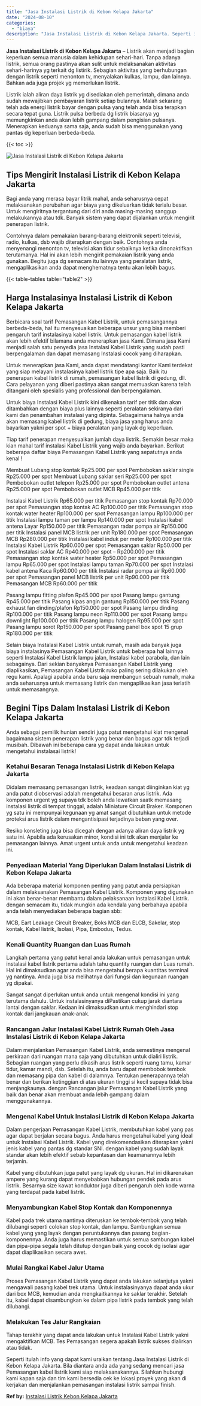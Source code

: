 ```yaml
---
title: "Jasa Instalasi Listrik di Kebon Kelapa Jakarta"
date: "2024-08-10"
categories: 
  - "biaya"
description: "Jasa Instalasi Listrik di Kebon Kelapa Jakarta. Seperti itulah info yang dapat kami uraikan tentang Jasa Instalasi Listrik di Kebon Kelapa Jakarta. Bila dian..."
---
```


**Jasa Instalasi Listrik di Kebon Kelapa Jakarta** – Listrik akan menjadi bagian keperluan semua manusia dalam kehidupan sehari-hari. Tanpa adanya listrik, semua orang pastinya akan sulit untuk melaksanakan aktivitas sehari-harinya yg terkait dg listirik. Sebagian aktivitas yang berhubungan dengan listrik seperti menonton tv, menyalakan kulkas, lampu, dan lainnya. Bahkan ada juga projek yg memerlukan listrik.

Listrik ialah aliran daya listrik yg disediakan oleh pemerintah, dimana anda sudah mewajibkan pembayaran listrik setiap bulannya. Malah sekarang telah ada energi listrik bayar dengan pulsa yang telah anda bisa terapkan secara tepat guna. Listrik pulsa berbeda dg listrik biasanya yg memungkinkan anda akan lebih gampang dalam pengisian pulsanya. Menerapkan keduanya sama saja, anda sudah bisa menggunakan yang pantas dg keperluan berbeda-beda.

{{< toc >}}

![Jasa Instalasi Listrik di Kebon Kelapa Jakarta](/images/instalasi-listrik-murah04.png)

## Tips Mengirit Instalasi Listrik di Kebon Kelapa Jakarta

Bagi anda yang merasa bayar litrik mahal, anda seharusnya cepat melaksanakan perubahan agar biaya yang dikeluarkan tidak terlalu besar. Untuk mengiritnya tergantung dari diri anda masing-masing sanggup melakukannya atau tdk. Banyak sistem yang dapat dijalankan untuk mengirit penerapan listrik.

Contohnya dalam pemakaian barang-barang elektronik seperti televisi, radio, kulkas, dsb wajib diterapkan dengan baik. Contohnya anda menyenangi menonton tv, televisi akan tidur sebaiknya ketika dinonaktifkan terutamanya. Hal ini akan lebih mengirit pemakaian listrik yang anda gunakan. Begitu juga dg semacam itu lainnya yang peralatan listrik, mengaplikasikan anda dapat menghematnya tentu akan lebih bagus.

{{< table-tables table="table2" >}}

## Harga Instalasinya Instalasi Listrik di Kebon Kelapa Jakarta

Berbicara soal tarif Pemasangan Kabel Listrik, untuk pemasangannya berbeda-beda, hal itu menyesuaikan beberapa unsur yang bisa memberi pengaruh tarif instalasinya kabel listrik. Untuk pemasangan kabel listrik akan lebih efektif bilamana anda menerapkan jasa Kami. Dimana jasa Kami menjadi salah satu penyedia jasa Instalasi Kabel Listrik yang sudah pasti berpengalaman dan dapat memasang Instalasi cocok yang diharapkan.

Untuk menerapkan jasa Kami, anda dapat mendatangi kantor Kami terdekat yang siap melayani instalasinya kabel listrik tipe apa saja. Baik itu penerapan kabel listrik di rumah, pemasangan kabel listrik di gedung, dll. Cara pelayanan yang diberi pastinya akan sangat memuaskan karena telah ditangani oleh spesialis yang professional dan berpengalaman.

Untuk biaya Instalasi Kabel Listrik kini dikenakan tarif per titik dan akan ditambahkan dengan biaya plus lainnya seperti peralatan sekiranya dari kami dan penambahan instalasi yang dipinta. Sebagaimana halnya anda akan memasang kabel listrik di gedung, biaya jasa yang harus anda bayarkan yakni per spot + biaya peralatan yang layak dg keperluan.

Tiap tarif penerapan menyesuaikan jumlah daya listrik. Semakin besar maka kian mahal tarif instalasi Kabel Listrik yang wajib anda bayarkan. Berikut beberapa daftar biaya Pemasangan Kabel Listrik yang sepatutnya anda kenal !

Membuat Lubang stop kontak Rp25.000 per spot Pembobokan saklar single Rp25.000 per spot Membuat Lubang saklar seri Rp25.000 per spot Pembobokan outlet telepon Rp25.000 per spot Pembobokan outlet antena Rp25.000 per spot Pembobokan outlet MCB Rp45.000 per titik

Instalasi Kabel Listrik Rp65.000 per titik Pemasangan stop kontak Rp70.000 per spot Pemasangan stop kontak AC Rp100.000 per titik Pemasangan stop kontak water heater Rp100.000 per spot Pemasangan lampu Rp100.000 per titik Instalasi lampu taman per lampu Rp140.000 per spot Instalasi kabel antena Layar Rp150.000 per titik Pemasangan radar pompa air Rp150.000 per titik Instalasi panel MCB listrik per unit Rp180.000 per spot Pemasangan MCB Rp280.000 per titik Instalasi kabel induk per meter Rp100.000 per titik Instalasi Kabel Listrik Rp60.000 per spot Pemasangan saklar Rp50.000 per spot Instalasi saklar AC Rp40.000 per spot – Rp200.000 per titik Pemasangan stop kontak water heater Rp50.000 per spot Pemasangan lampu Rp65.000 per spot Instalasi lampu taman Rp70.000 per spot Instalasi kabel antena Kaca Rp60.000 per titik Instalasi radar pompa air Rp60.000 per spot Pemasangan panel MCB listrik per unit Rp90.000 per titik Pemasangan MCB Rp60.000 per titik

Pasang lampu fitting plafon Rp45.000 per spot Pasang lampu gantung Rp45.000 per titik Pasang kipas angin gantung Rp150.000 per titik Pasang exhaust fan dinding/plafon Rp150.000 per spot Pasang lampu dinding Rp100.000 per titik Pasang lampu neon Rp110.000 per spot Pasang lampu downlight Rp100.000 per titik Pasang lampu halogen Rp95.000 per spot Pasang lampu sorot Rp150.000 per spot Pasang panel box spot 15 grup Rp180.000 per titik

Selain biaya Instalasi Kabel Listrik untuk rumah, masih ada banyak juga biaya instalasinya Pemasangan Kabel Listrik untuk beberapa hal lainnya seperti Instalasi Kabel Listrik lampu jalan, Instalasi kabel parabola, dan lain sebagainya. Dari sekian banyaknya Pemasangan Kabel Listrik yang diaplikasikan, Pemasangan Kabel Listrik ruko paling sering dilakukan oleh regu kami. Apalagi apabila anda baru saja membangun sebuah rumah, maka anda seharusnya untuk memasang listrik dan mengaplikasikan jasa terlatih untuk memasangnya.

## Begini Tips Dalam Instalasi Listrik di Kebon Kelapa Jakarta


Anda sebagai pemilik hunian sendiri juga patut mengetahui kiat mengenal bagaimana sistem penerapan listrik yang benar dan bagus agar tdk terjadi musibah. Dibawah ini beberapa cara yg dapat anda lakukan untuk mengetahui instalasai listrik!

### Ketahui Besaran Tenaga Instalasi Listrik di Kebon Kelapa Jakarta

Didalam memasang pemasangan listrik, keadaan sangat diinginkan kiat yg anda patut diobservasi adalah mengetahui besaran arus listrik. Ada komponen urgent yg supaya tdk boleh anda lewatkan saatk memasang instalasi listrik di tempat tinggal, adalah Miniature Circuit Braker. Komponen yg satu ini mempunyai kegunaan yg amat sangat dibutuhkan untuk metode proteksi arus listrik dalam mengantisipasi terjadinya beban yang over.

Resiko konsleting juga bisa dicegah dengan adanya aliran daya listrik yg satu ini. Apabila ada kerusakan minor, kondisi ini tdk akan menjalar ke pemasangan lainnya. Amat urgent untuk anda untuk mengetahui keadaan ini.

### Penyediaan Material Yang Diperlukan Dalam Instalasi Listrik di Kebon Kelapa Jakarta

Ada beberapa material komponen penting yang patut anda persiapkan dalam melaksanakan Pemasangan Kabel Listrik. Komponen yang digunakan ini akan benar-benar membantu dalam pelaksanaan Instalasi Kabel Listrik. dengan semacam itu, tidak mungkin ada kendala yang berbahaya apabila anda telah menyediakan beberapa bagian sbb:

MCB, Eart Leakage Circuit Breaker, Boks MCB dan ELCB, Sakelar, stop kontak, Kabel listrik, Isolasi, Pipa, Embodus, Tedus.

### Kenali Quantity Ruangan dan Luas Rumah

Langkah pertama yang patut kenal anda lakukan untuk pemasangan untuk instalasi kabel listrik pertama adalah tahu quantity ruangan dan Luas rumah. Hal ini dimaksudkan agar anda bisa mengetahui berapa kuantitas terminal yg nantinya. Anda juga bisa melihatnya dari fungsi dan kegunaan ruangan yg dipakai.

Sangat sangat diperlukan untuk anda untuk mengenal kondisi ini yang terutama dahulu. Untuk instalasinyanya diPastikan cukup jarak diantara lantai dengan saklar. Kedaan ini dimaksudkan untuk menghindari stop kontak dari jangkauan anak-anak.

### Rancangan Jalur Instalasi Kabel Listrik Rumah Oleh Jasa Instalasi Listrik di Kebon Kelapa Jakarta

Dalam menjalankan Pemasangan Kabel Listrik, anda semestinya mengenal perkiraan dari ruangan mana saja yang dibutuhkan untuk dialiri listrik. Sebagian ruangan yang perlu dikasih arus listrik seperti ruang tamu, kamar tidur, kamar mandi, dsb. Setelah itu, anda baru dapat membobok tembok dan memasang pipa dan kabel di dalamnya. Tentukan penerapannya telah benar dan berikan ketinggian di atas ukuran tinggi si kecil supaya tidak bisa menjangkaunya. dengan Rancangan jalur Pemasangan Kabel Listrik yang baik dan benar akan membuat anda lebih gampang dalam menggunakannya.

### Mengenal Kabel Untuk Instalasi Listrik di Kebon Kelapa Jakarta

Dalam pengerjaan Pemasangan Kabel Listrik, membutuhkan kabel yang pas agar dapat berjalan secara bagus. Anda harus mengetahui kabel yang ideal untuk Instalasi Kabel Listrik. Kabel yang direkomendasikan diterapkan yakni jenis kabel yang pantas dg standar SNI. dengan kabel yang sudah layak standar akan lebih efektif sebab kepantasan dan keamanannya lebih terjamin.

Kabel yang dibutuhkan juga patut yang layak dg ukuran. Hal ini dikarenakan ampere yang kurang dapat menyebabkan hubungan pendek pada arus listrik. Besarnya size kawat konduktor juga diberi pengaruh oleh kode warna yang terdapat pada kabel listrik.

### Menyambungkan Kabel Stop Kontak dan Komponennya

Kabel pada trek utama nantinya diteruskan ke tembok-tembok yang telah dilubangi seperti colokan stop kontak, dan lampu. Sambungkan semua kabel yang yang layak dengan peruntukannya dan pasang bagian-komponennya. Anda juga harus memastikan untuk semua sambungan kabel dan pipa-pipa segala telah ditutup dengan baik yang cocok dg isolasi agar dapat diaplikasikan secara awet.

### Mulai Rangkai Kabel Jalur Utama

Proses Pemasangan Kabel Listrik yang dapat anda lakukan selanjutya yakni mengawali pasang kabel trek utama. Untuk instalasinyanya dapat anda ukur dari box MCB, kemudian anda mengkaitkannya ke saklar terakhir. Setelah itu, kabel dapat disambungkan ke dalam pipa listrik pada tembok yang telah dilubangi.

### Melakukan Tes Jalur Rangkaian

Tahap terakhir yang dapat anda lakukan untuk Instalasi Kabel Listrik yakni mengaktifkan MCB. Tes Pemasangan segera apakah listrik sukses dialirkan atau tidak.

Seperti itulah info yang dapat kami uraikan tentang Jasa Instalasi Listrik di Kebon Kelapa Jakarta. Bila diantara anda ada yang sedang mencari jasa Pemasangan kabel listrik kami siap melaksanakannya. Silahkan hubungi kami kapan saja dan tim kami bersedia cek ke lokasi proyek yang akan di kerjakan dan menjalankan pemasangan instalasi listrik sampai finish.

**Ref by:** [Instalasi Listrik Kebon Kelapa Jakarta](https://id.wikipedia.org/wiki/Instalasi)
